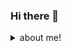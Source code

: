 ### Hi there 👋

<!--
**FatemeZamanian/FatemeZamanian** is a ✨ _special_ ✨ repository because its `README.md` (this file) appears on your GitHub profile.

Here are some ideas to get you started:

- 🔭 I’m currently working on ...
- 🌱 I’m currently learning ...
- 👯 I’m looking to collaborate on ...
- 🤔 I’m looking for help with ...
- 💬 Ask me about ...
- 📫 How to reach me: ...
- 😄 Pronouns: ...
- ⚡ Fun fact: ...
-->
<details>
  <summary>about me!</summary>
  <br>

  - Here is my resume 👉🏻 **[My Linkedin](https://www.linkedin.com/in/fatemezamanian)**.

  - now i thechin python in radman departmant. ⭐️

  - and study about object detection 


</details>
